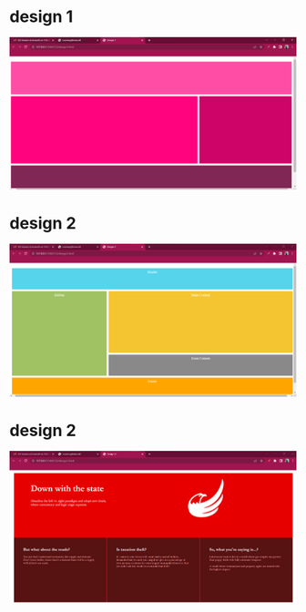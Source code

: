 # design 1
<img src="img/s1.png">

# design 2
<img src="img/s2.png">

# design 2
<img src="img/s3.png">